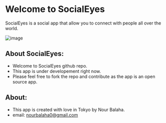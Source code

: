 # Welcome to SocialEyes
SocialEyes is a social app that allow you to connect with people all over the world.

![image](src/assets/social-eyes.gif)

## About SocialEyes:
* Welcome to SocialEyes github repo.
* This app is under developement right now.
* Please feel free to fork the repo and contribute as the app is an open source app.

## About:
* This app is created with love in Tokyo by Nour Balaha.
* email: nourbalaha0@gmail.com
